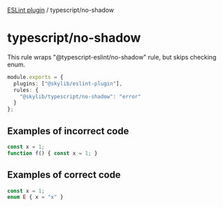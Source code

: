 [ESLint plugin](https://ilyub.github.io/eslint-plugin/) / typescript/no-shadow

# typescript/no-shadow

This rule wraps "@typescript-eslint/no-shadow" rule, but skips checking enum.

```ts
module.exports = {
  plugins: ["@skylib/eslint-plugin"],
  rules: {
    "@skylib/typescript/no-shadow": "error"
  }
};
```

## Examples of incorrect code

```ts
const x = 1;
function f() { const x = 1; }
```

## Examples of correct code

```ts
const x = 1;
enum E { x = "x" }
```